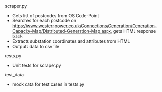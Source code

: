scraper.py:
- Gets list of postcodes from OS Code-Point
- Searches for each postcode on https://www.westernpower.co.uk/Connections/Generation/Generation-Capacity-Map/Distributed-Generation-Map.aspx, gets HTML response back
- Extracts substation coordinates and attributes from HTML
- Outputs data to csv file

tests.py
- Unit tests for scraper.py

test_data
- mock data for test cases in tests.py
